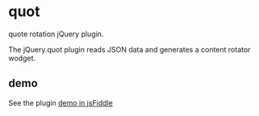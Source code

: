 # quot
quote rotation jQuery plugin.

The jQuery.quot plugin reads JSON data and generates a content rotator wodget.
## demo
See the plugin [demo in jsFiddle](https://jsfiddle.net/afelixj/ud2nqgyq/28/)

